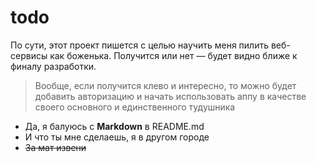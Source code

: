 ﻿# todo

По сути, этот проект пишется с целью научить меня пилить веб-сервисы как боженька. Получится или нет — будет видно ближе к финалу разработки.

> Вообще, если получится клево и интересно, то можно будет добавить авторизацию и начать использовать аппу в качестве своего основного и единственного тудушника

- Да, я балуюсь с **Markdown** в README.md
- И что ты мне сделаешь, я в другом городе
- ~~За мат извени~~
